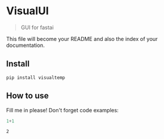 # VisualUI
> GUI for fastai


This file will become your README and also the index of your documentation.

## Install

`pip install visualtemp`

## How to use

Fill me in please! Don't forget code examples:

```python
1+1
```




    2


